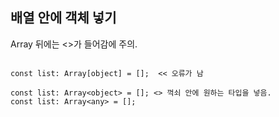 ## 배열 안에 객체 넣기

Array 뒤에는 <>가 들어감에 주의.

```

const list: Array[object] = [];  << 오류가 남

const list: Array<object> = []; <> 꺽쇠 안에 원하는 타입을 넣음.
const list: Array<any> = [];

```
